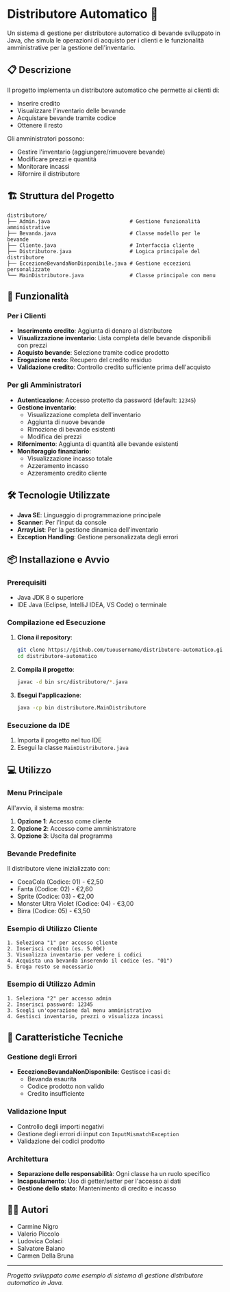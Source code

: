 # Distributore Automatico 🥤

Un sistema di gestione per distributore automatico di bevande sviluppato in Java, che simula le operazioni di acquisto per i clienti e le funzionalità amministrative per la gestione dell'inventario.

## 📋 Descrizione

Il progetto implementa un distributore automatico che permette ai clienti di:
- Inserire credito
- Visualizzare l'inventario delle bevande
- Acquistare bevande tramite codice
- Ottenere il resto

Gli amministratori possono:
- Gestire l'inventario (aggiungere/rimuovere bevande)
- Modificare prezzi e quantità
- Monitorare incassi
- Rifornire il distributore

## 🏗️ Struttura del Progetto

```
distributore/
├── Admin.java                          # Gestione funzionalità amministrative
├── Bevanda.java                        # Classe modello per le bevande
├── Cliente.java                        # Interfaccia cliente
├── Distributore.java                   # Logica principale del distributore
├── EccezioneBevandaNonDisponibile.java # Gestione eccezioni personalizzate
└── MainDistributore.java               # Classe principale con menu
```

## 🚀 Funzionalità

### Per i Clienti
- **Inserimento credito**: Aggiunta di denaro al distributore
- **Visualizzazione inventario**: Lista completa delle bevande disponibili con prezzi
- **Acquisto bevande**: Selezione tramite codice prodotto
- **Erogazione resto**: Recupero del credito residuo
- **Validazione credito**: Controllo credito sufficiente prima dell'acquisto

### Per gli Amministratori
- **Autenticazione**: Accesso protetto da password (default: `12345`)
- **Gestione inventario**:
  - Visualizzazione completa dell'inventario
  - Aggiunta di nuove bevande
  - Rimozione di bevande esistenti
  - Modifica dei prezzi
- **Rifornimento**: Aggiunta di quantità alle bevande esistenti
- **Monitoraggio finanziario**:
  - Visualizzazione incasso totale
  - Azzeramento incasso
  - Azzeramento credito cliente

## 🛠️ Tecnologie Utilizzate

- **Java SE**: Linguaggio di programmazione principale
- **Scanner**: Per l'input da console
- **ArrayList**: Per la gestione dinamica dell'inventario
- **Exception Handling**: Gestione personalizzata degli errori

## 📦 Installazione e Avvio

### Prerequisiti
- Java JDK 8 o superiore
- IDE Java (Eclipse, IntelliJ IDEA, VS Code) o terminale

### Compilazione ed Esecuzione

1. **Clona il repository**:
   ```bash
   git clone https://github.com/tuousername/distributore-automatico.git
   cd distributore-automatico
   ```

2. **Compila il progetto**:
   ```bash
   javac -d bin src/distributore/*.java
   ```

3. **Esegui l'applicazione**:
   ```bash
   java -cp bin distributore.MainDistributore
   ```

### Esecuzione da IDE
1. Importa il progetto nel tuo IDE
2. Esegui la classe `MainDistributore.java`

## 💻 Utilizzo

### Menu Principale
All'avvio, il sistema mostra:
1. **Opzione 1**: Accesso come cliente
2. **Opzione 2**: Accesso come amministratore
3. **Opzione 3**: Uscita dal programma

### Bevande Predefinite
Il distributore viene inizializzato con:
- CocaCola (Codice: 01) - €2,50
- Fanta (Codice: 02) - €2,60  
- Sprite (Codice: 03) - €2,00
- Monster Ultra Violet (Codice: 04) - €3,00
- Birra (Codice: 05) - €3,50

### Esempio di Utilizzo Cliente
```
1. Seleziona "1" per accesso cliente
2. Inserisci credito (es. 5.00€)
3. Visualizza inventario per vedere i codici
4. Acquista una bevanda inserendo il codice (es. "01")
5. Eroga resto se necessario
```

### Esempio di Utilizzo Admin
```
1. Seleziona "2" per accesso admin
2. Inserisci password: 12345
3. Scegli un'operazione dal menu amministrativo
4. Gestisci inventario, prezzi o visualizza incassi
```

## 🔧 Caratteristiche Tecniche

### Gestione degli Errori
- **EccezioneBevandaNonDisponibile**: Gestisce i casi di:
  - Bevanda esaurita
  - Codice prodotto non valido
  - Credito insufficiente

### Validazione Input
- Controllo degli importi negativi
- Gestione degli errori di input con `InputMismatchException`
- Validazione dei codici prodotto

### Architettura
- **Separazione delle responsabilità**: Ogni classe ha un ruolo specifico
- **Incapsulamento**: Uso di getter/setter per l'accesso ai dati
- **Gestione dello stato**: Mantenimento di credito e incasso

## 👨‍💻 Autori

- Carmine Nigro
- Valerio Piccolo
- Ludovica Colaci
- Salvatore Baiano
- Carmen Della Bruna
---

*Progetto sviluppato come esempio di sistema di gestione distributore automatico in Java.*
